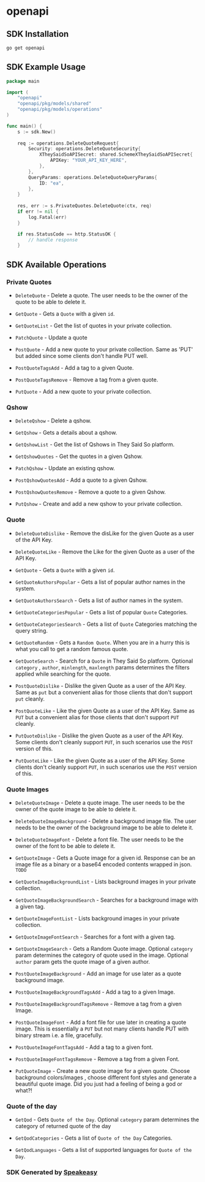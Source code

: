 # openapi

<!-- Start SDK Installation -->
## SDK Installation

```bash
go get openapi
```
<!-- End SDK Installation -->

## SDK Example Usage
<!-- Start SDK Example Usage -->
```go
package main

import (
    "openapi"
    "openapi/pkg/models/shared"
    "openapi/pkg/models/operations"
)

func main() {
    s := sdk.New()
    
    req := operations.DeleteQuoteRequest{
        Security: operations.DeleteQuoteSecurity{
            XTheySaidSoAPISecret: shared.SchemeXTheySaidSoAPISecret{
                APIKey: "YOUR_API_KEY_HERE",
            },
        },
        QueryParams: operations.DeleteQuoteQueryParams{
            ID: "ea",
        },
    }
    
    res, err := s.PrivateQuotes.DeleteQuote(ctx, req)
    if err != nil {
        log.Fatal(err)
    }

    if res.StatusCode == http.StatusOK {
        // handle response
    }
```
<!-- End SDK Example Usage -->

<!-- Start SDK Available Operations -->
## SDK Available Operations

### Private Quotes

* `DeleteQuote` - Delete a quote. The user needs to be the owner of the quote to be able to delete it.

* `GetQuote` - Gets a `Quote` with a given `id`.
* `GetQuoteList` - Get the list of quotes in your private collection.
* `PatchQuote` - Update a quote
* `PostQuote` - Add a new quote to your private collection. Same as 'PUT' but added since some clients don't handle PUT well.
* `PostQuoteTagsAdd` - Add a tag to a given Quote.
* `PostQuoteTagsRemove` - Remove a tag from a given quote.
* `PutQuote` - Add a new quote to your private collection.

### Qshow

* `DeleteQshow` - Delete a qshow.

* `GetQshow` - Gets a details about a qshow.

* `GetQshowList` - Get the list of Qshows in They Said So platform.
* `GetQshowQuotes` - Get the quotes in a given Qshow.
* `PatchQshow` - Update an existing qshow.
* `PostQshowQuotesAdd` - Add a quote to a given Qshow.
* `PostQshowQuotesRemove` - Remove a quote to a given Qshow.
* `PutQshow` - Create and add a new qshow to your private collection.

### Quote

* `DeleteQuoteDislike` - Remove the disLike for the given Quote as a user of the API Key.
* `DeleteQuoteLike` - Remove the Like for the given Quote as a user of the API Key.
* `GetQuote` - Gets a `Quote` with a given `id`.
* `GetQuoteAuthorsPopular` - Gets a list of popular author names in the system. 

* `GetQuoteAuthorsSearch` - Gets a list of author names in the system. 

* `GetQuoteCategoriesPopular` - Gets a list of popular `Quote` Categories.

* `GetQuoteCategoriesSearch` - Gets a list of `Quote` Categories matching the query string.

* `GetQuoteRandom` - Gets a `Random Quote`. When you are in a hurry this is what you call to get a random famous quote.
* `GetQuoteSearch` - Search for a `Quote` in They Said So platform. Optional `category` , `author`, `minlength`, `maxlength` params determines the filters applied while searching for the quote. 
* `PostQuoteDislike` - Dislike the given Quote as a user of the API Key. Same as `put` but a convenient alias for those clients that don't support `put` cleanly.
* `PostQuoteLike` - Like the given Quote as a user of the API Key. Same as `PUT` but a convenient alias for those clients that don't support `PUT` cleanly.
* `PutQuoteDislike` - Dislike the given Quote as a user of the API Key. Some clients don't cleanly support `PUT`, in such scenarios use the `POST` version of this.
* `PutQuoteLike` - Like the given Quote as a user of the API Key. Some clients don't cleanly support `PUT`, in such scenarios use the `POST` version of this.

### Quote Images

* `DeleteQuoteImage` - Delete a quote image. The user needs to be the owner of the quote image to be able to delete it.

* `DeleteQuoteImageBackground` - Delete a background image file. The user needs to be the owner of the background image to be able to delete it.

* `DeleteQuoteImageFont` - Delete a font file. The user needs to be the owner of the font to be able to delete it.

* `GetQuoteImage` - Gets a Quote image for a given id. Response can be an image file as a binary or a base64 encoded contents wrapped in json. `TODO`

* `GetQuoteImageBackgroundList` - Lists background images in your private collection. 

* `GetQuoteImageBackgroundSearch` - Searches for a background image with a given tag. 

* `GetQuoteImageFontList` - Lists background images in your private collection. 

* `GetQuoteImageFontSearch` - Searches for a font with a given tag. 

* `GetQuoteImageSearch` - Gets a Random Quote image. Optional `category` param determines the category of quote used in the image. Optional `author` param gets the quote image of a given author. 

* `PostQuoteImageBackground` - Add an image for use later as a quote background image.
* `PostQuoteImageBackgroundTagsAdd` - Add a tag to a given Image.
* `PostQuoteImageBackgroundTagsRemove` - Remove a tag from a given Image.
* `PostQuoteImageFont` - Add a font file for use later in creating a quote image. This is essentially a `PUT` but not many clients handle PUT with binary stream i.e. a file, gracefully.
* `PostQuoteImageFontTagsAdd` - Add a tag to a given font.
* `PostQuoteImageFontTagsRemove` - Remove a tag from a given Font.
* `PutQuoteImage` - Create a new quote image for a given quote. Choose background colors/images , choose different font styles and generate a beautiful quote image. Did you just had a feeling of being a god or what?!


### Quote of the day

* `GetQod` - Gets `Quote of the Day`. Optional `category` param determines the category of returned quote of the day

* `GetQodCategories` - Gets a list of `Quote of the Day` Categories.

* `GetQodLanguages` - Gets a list of supported languages for `Quote of the Day`. 


<!-- End SDK Available Operations -->

### SDK Generated by [Speakeasy](https://docs.speakeasyapi.dev/docs/using-speakeasy/client-sdks)
